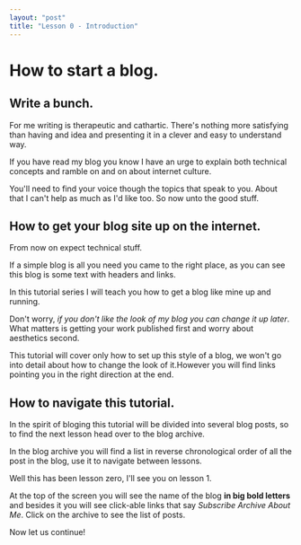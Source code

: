 ```yaml
---
layout: "post"
title: "Lesson 0 - Introduction"
---
```


# How to start a blog.

## Write a bunch. 

For me writing is therapeutic and cathartic. <!--more--> There's nothing more satisfying than having and idea and presenting it in a clever and easy to understand way.

If you have read my blog you know I have an urge to explain both technical concepts and ramble on and on about internet culture.

You'll need to find your voice though the topics that speak to you. About that I can't help as much as I'd like too. So now unto the good stuff.

## How to get your blog site up on the internet.

From now on expect technical stuff.

If a simple blog is all you need you came to the right place, as you can see this blog is some text with headers and links.

In this tutorial series I will teach you how to get a blog like mine up and running.

Don't worry, *if you don't like the look of my blog you can change it up later*. What matters is getting your work published first and worry about aesthetics second.

This tutorial will cover only how to set up this style of a blog, we won't go into detail about how to change the look of it.However you will find links pointing you in the right direction at the end.

## How to navigate this tutorial.

In the spirit of bloging this tutorial will be divided into several blog posts, so to find the next lesson head over to the blog archive.

In the blog archive you will find a list in reverse chronological order of all the post in the blog, use it to navigate between lessons.

Well this has been lesson zero, I'll see you on lesson 1.

At the top of the screen you will see the name of the blog **in big bold letters** and besides it you will see click-able links that say *Subscribe Archive About Me*. Click on the archive to see the list of posts.

Now let us continue!
